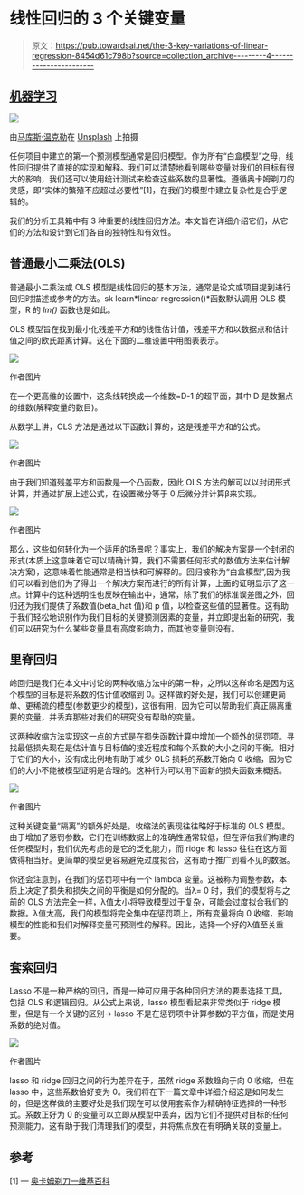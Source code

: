 # 线性回归的 3 个关键变量

> 原文：<https://pub.towardsai.net/the-3-key-variations-of-linear-regression-8454d61c798b?source=collection_archive---------4----------------------->

## [机器学习](https://towardsai.net/p/category/machine-learning)

![](img/09bea64248ee5b0eb7ae1d403e04df76.png)

由[马库斯·温克勒](https://unsplash.com/@markuswinkler?utm_source=unsplash&utm_medium=referral&utm_content=creditCopyText)在 [Unsplash](https://unsplash.com/s/photos/graph?utm_source=unsplash&utm_medium=referral&utm_content=creditCopyText) 上拍摄

任何项目中建立的第一个预测模型通常是回归模型。作为所有“白盒模型”之母，线性回归提供了直接的实现和解释。我们可以清楚地看到哪些变量对我们的目标有很大的影响，我们还可以使用统计测试来检查这些系数的显著性。遵循奥卡姆剃刀的灵感，即“实体的繁殖不应超过必要性”[1]，在我们的模型中建立复杂性是合乎逻辑的。

我们的分析工具箱中有 3 种重要的线性回归方法。本文旨在详细介绍它们，从它们的方法和设计到它们各自的独特性和有效性。

## 普通最小二乘法(OLS)

普通最小二乘法或 OLS 模型是线性回归的基本方法，通常是论文或项目提到进行回归时描述或参考的方法。sk learn*linear regression()*函数默认调用 OLS 模型，R 的 *lm()* 函数也是如此。

OLS 模型旨在找到最小化残差平方和的线性估计值，残差平方和以数据点和估计值之间的欧氏距离计算。这在下面的二维设置中用图表表示。

![](img/70e1b2b40245f684dc4aa60c9680713a.png)

作者图片

在一个更高维的设置中，这条线转换成一个维数=D-1 的超平面，其中 D 是数据点的维数(解释变量的数目)。

从数学上讲，OLS 方法是通过以下函数计算的，这是残差平方和的公式。

![](img/260b3e7d2a0bdfb5a3af8a162c59d1d5.png)

作者图片

由于我们知道残差平方和函数是一个凸函数，因此 OLS 方法的解可以以封闭形式计算，并通过扩展上述公式，在设置微分等于 0 后微分并计算β来实现。

![](img/a8f3c1977e8861071b16d6243eb78b0f.png)

作者图片

那么，这些如何转化为一个适用的场景呢？事实上，我们的解决方案是一个封闭的形式(本质上这意味着它可以精确计算，我们不需要任何形式的数值方法来估计解决方案)，这意味着性能通常是相当快和可解释的。回归被称为“白盒模型”,因为我们可以看到他们为了得出一个解决方案而进行的所有计算，上面的证明显示了这一点。计算中的这种透明性也反映在输出中，通常，除了我们的标准误差图之外，回归还为我们提供了系数值(beta_hat 值)和 p 值，以检查这些值的显著性。这有助于我们轻松地识别作为我们目标的关键预测因素的变量，并立即提出新的研究，我们可以研究为什么某些变量具有高度影响力，而其他变量则没有。

## 里脊回归

岭回归是我们在本文中讨论的两种收缩方法中的第一种，之所以这样命名是因为这个模型的目标是将系数的估计值收缩到 0。这样做的好处是，我们可以创建更简单、更稀疏的模型(参数更少的模型)，这很有用，因为它可以帮助我们真正隔离重要的变量，并丢弃那些对我们的研究没有帮助的变量。

这两种收缩方法实现这一点的方式是在损失函数计算中增加一个额外的惩罚项。寻找最低损失现在是估计值与目标值的接近程度和每个系数的大小之间的平衡。相对于它们的大小，没有成比例地有助于减少 OLS 损耗的系数开始向 0 收缩，因为它们的大小不能被模型证明是合理的。这种行为可以用下面新的损失函数来概括。

![](img/48eafaa24fe02118becfc3a7aec5e6b4.png)

作者图片

这种关键变量“隔离”的额外好处是，收缩法的表现往往略好于标准的 OLS 模型。由于增加了惩罚参数，它们在训练数据上的准确性通常较低，但在评估我们构建的任何模型时，我们优先考虑的是它的泛化能力，而 ridge 和 lasso 往往在这方面做得相当好。更简单的模型更容易避免过度拟合，这有助于推广到看不见的数据。

你还会注意到，在我们的惩罚项中有一个 lambda 变量。这被称为调整参数，本质上决定了损失和损失之间的平衡是如何分配的。当λ= 0 时，我们的模型将与之前的 OLS 方法完全一样，λ值太小将导致模型过于复杂，可能会过度拟合我们的数据。λ值太高，我们的模型将完全集中在惩罚项上，所有变量将向 0 收缩，影响模型的性能和我们对解释变量可预测性的解释。因此，选择一个好的λ值至关重要。

## 套索回归

Lasso 不是一种严格的回归，而是一种可应用于各种回归方法的要素选择工具，包括 OLS 和逻辑回归。从公式上来说，lasso 模型看起来非常类似于 ridge 模型，但是有一个关键的区别-> lasso 不是在惩罚项中计算参数的平方值，而是使用系数的绝对值。

![](img/b5054fe51e74069c231fbbdd533e14c8.png)

作者图片

lasso 和 ridge 回归之间的行为差异在于，虽然 ridge 系数趋向于向 0 收缩，但在 lasso 中，这些系数恰好变为 0。我们将在下一篇文章中详细介绍这是如何发生的，但是这样做的主要好处是我们现在可以使用套索作为精确特征选择的一种形式。系数正好为 0 的变量可以立即从模型中丢弃，因为它们不提供对目标的任何预测能力。这有助于我们清理我们的模型，并将焦点放在有明确关联的变量上。

## 参考

[1] — [奥卡姆剃刀—维基百科](https://en.wikipedia.org/wiki/Occam%27s_razor)